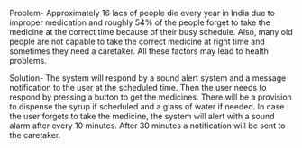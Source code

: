 Problem-
Approximately 16 lacs of people die every year in India due to improper medication and roughly 54% of the people forget to take the medicine at the correct time because of their busy schedule. Also, many old people are not capable to take the correct medicine at right time and sometimes they need a caretaker. All these factors may lead to health problems.

Solution-
The system will respond by a sound alert system and a message notification to the user at the scheduled time. Then the user needs to respond by pressing a button to get the medicines. There will be a provision to dispense the syrup if scheduled and a glass of water if needed. In case the user forgets to take the medicine, the system will alert with a sound alarm after every 10 minutes. After 30 minutes a notification will be sent to the caretaker.
